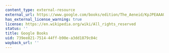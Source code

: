 ```yaml
---
content_type: external-resource
external_url: https://www.google.com/books/edition/The_Aeneid/KpJPEAAAQBAJ?hl=en&gbpv=1
has_external_license_warning: true
license: https://en.wikipedia.org/wiki/All_rights_reserved
status: ''
title: Google Books
uid: 739ee821-7514-44ff-b90e-a3dd1879c04c
wayback_url: ''
---
```

